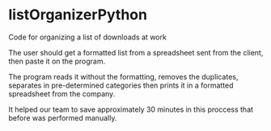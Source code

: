 # listOrganizerPython
Code for organizing a list of downloads at work

The user should get a formatted list from a spreadsheet sent from the client, then paste it on the program.

The program reads it without the formatting, removes the duplicates, separates in pre-determined categories then prints it in a formatted spreadsheet from the company. 

It helped our team to save approximately 30 minutes in this proccess that before was performed manually.
